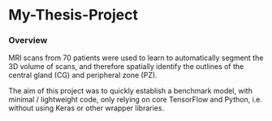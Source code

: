 # My-Thesis-Project
### Overview

MRI scans from 70 patients were used to learn to automatically segment
the 3D volume of scans, and therefore spatially identify the outlines of
the central gland (CG) and peripheral zone (PZ).

The aim of this project was to quickly establish a benchmark model,
with minimal / lightweight code, only relying on core TensorFlow and
Python, i.e. without using Keras or other wrapper libraries.
